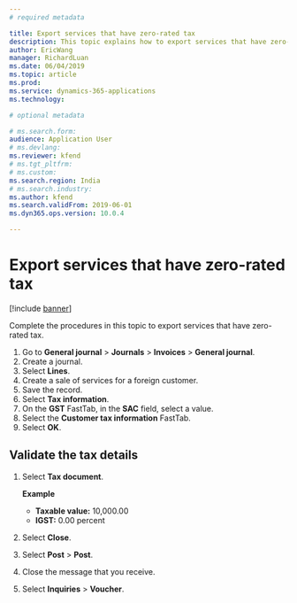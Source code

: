 ```yaml
---
# required metadata

title: Export services that have zero-rated tax
description: This topic explains how to export services that have zero-rated tax.
author: EricWang
manager: RichardLuan
ms.date: 06/04/2019
ms.topic: article
ms.prod: 
ms.service: dynamics-365-applications
ms.technology: 

# optional metadata

# ms.search.form: 
audience: Application User
# ms.devlang: 
ms.reviewer: kfend
# ms.tgt_pltfrm: 
# ms.custom: 
ms.search.region: India
# ms.search.industry: 
ms.author: kfend
ms.search.validFrom: 2019-06-01
ms.dyn365.ops.version: 10.0.4

---
```


# Export services that have zero-rated tax

[!include [banner](../includes/banner.md)]

Complete the procedures in this topic to export services that have zero-rated tax.

1. Go to **General journal** \> **Journals** \> **Invoices** \> **General journal**.
2. Create a journal.
3. Select **Lines**.
4. Create a sale of services for a foreign customer.
5. Save the record.
6. Select **Tax information**.
7. On the **GST** FastTab, in the **SAC** field, select a value.
8. Select the **Customer tax information** FastTab.
9. Select **OK**.

## Validate the tax details

1. Select **Tax document**.

    **Example**

    - **Taxable value:** 10,000.00
    - **IGST:** 0.00 percent

2. Select **Close**.
3. Select **Post** \> **Post**.
4. Close the message that you receive.
5. Select **Inquiries** \> **Voucher**.
